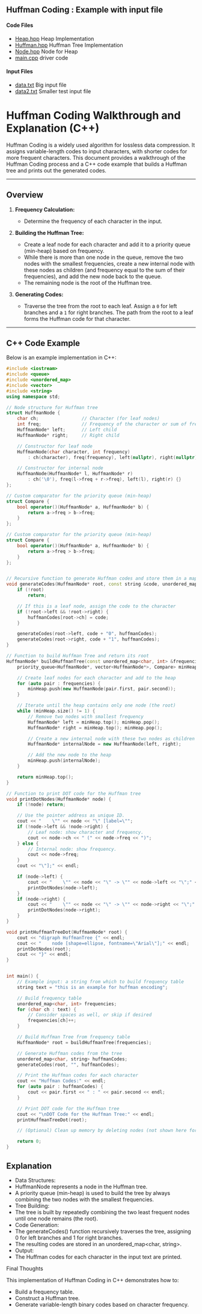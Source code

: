 ## Huffman Coding : Example with input file

#### Code Files

- [Heap.hpp](./huffman_coding/Heap.hpp) Heap Implementation
- [Huffman.hpp](huffman_coding/Huffman.hpp) Huffman Tree Implementation
- [Node.hpp](huffman_coding/Node.hpp) Node for Heap
- [main.cpp](huffman_coding/main.cpp) driver code

#### Input Files

- [data.txt](huffman_coding/data.txt) Big input file
- [data2.txt](huffman_coding/data2.txt) Smaller test input file

# Huffman Coding Walkthrough and Explanation (C++)

Huffman Coding is a widely used algorithm for lossless data compression. It assigns variable-length codes to input characters, with shorter codes for more frequent characters. This document provides a walkthrough of the Huffman Coding process and a C++ code example that builds a Huffman tree and prints out the generated codes.

---

## Overview

1. **Frequency Calculation:**

   - Determine the frequency of each character in the input.

2. **Building the Huffman Tree:**

   - Create a leaf node for each character and add it to a priority queue (min-heap) based on frequency.
   - While there is more than one node in the queue, remove the two nodes with the smallest frequencies, create a new internal node with these nodes as children (and frequency equal to the sum of their frequencies), and add the new node back to the queue.
   - The remaining node is the root of the Huffman tree.

3. **Generating Codes:**
   - Traverse the tree from the root to each leaf. Assign a `0` for left branches and a `1` for right branches. The path from the root to a leaf forms the Huffman code for that character.

---

## C++ Code Example

Below is an example implementation in C++:

```cpp
#include <iostream>
#include <queue>
#include <unordered_map>
#include <vector>
#include <string>
using namespace std;

// Node structure for Huffman tree
struct HuffmanNode {
    char ch;                // Character (for leaf nodes)
    int freq;               // Frequency of the character or sum of frequencies for internal nodes
    HuffmanNode* left;      // Left child
    HuffmanNode* right;     // Right child

    // Constructor for leaf node
    HuffmanNode(char character, int frequency)
        : ch(character), freq(frequency), left(nullptr), right(nullptr) {}

    // Constructor for internal node
    HuffmanNode(HuffmanNode* l, HuffmanNode* r)
        : ch('\0'), freq(l->freq + r->freq), left(l), right(r) {}
};

// Custom comparator for the priority queue (min-heap)
struct Compare {
    bool operator()(HuffmanNode* a, HuffmanNode* b) {
        return a->freq > b->freq;
    }
};

// Custom comparator for the priority queue (min-heap)
struct Compare {
    bool operator()(HuffmanNode* a, HuffmanNode* b) {
        return a->freq > b->freq;
    }
};


// Recursive function to generate Huffman codes and store them in a map
void generateCodes(HuffmanNode* root, const string &code, unordered_map<char, string> &huffmanCodes) {
    if (!root)
        return;

    // If this is a leaf node, assign the code to the character
    if (!root->left && !root->right) {
        huffmanCodes[root->ch] = code;
    }

    generateCodes(root->left, code + "0", huffmanCodes);
    generateCodes(root->right, code + "1", huffmanCodes);
}

// Function to build Huffman Tree and return its root
HuffmanNode* buildHuffmanTree(const unordered_map<char, int> &frequencies) {
    priority_queue<HuffmanNode*, vector<HuffmanNode*>, Compare> minHeap;

    // Create leaf nodes for each character and add to the heap
    for (auto pair : frequencies) {
        minHeap.push(new HuffmanNode(pair.first, pair.second));
    }

    // Iterate until the heap contains only one node (the root)
    while (minHeap.size() != 1) {
        // Remove two nodes with smallest frequency
        HuffmanNode* left = minHeap.top(); minHeap.pop();
        HuffmanNode* right = minHeap.top(); minHeap.pop();

        // Create a new internal node with these two nodes as children
        HuffmanNode* internalNode = new HuffmanNode(left, right);

        // Add the new node to the heap
        minHeap.push(internalNode);
    }

    return minHeap.top();
}

// Function to print DOT code for the Huffman tree
void printDotNodes(HuffmanNode* node) {
    if (!node) return;

    // Use the pointer address as unique ID.
    cout << "    \"" << node << "\" [label=\"";
    if (!node->left && !node->right) {
        // Leaf node: show character and frequency.
        cout << node->ch << " (" << node->freq << ")";
    } else {
        // Internal node: show frequency.
        cout << node->freq;
    }
    cout << "\"];" << endl;

    if (node->left) {
        cout << "    \"" << node << "\" -> \"" << node->left << "\";" << endl;
        printDotNodes(node->left);
    }
    if (node->right) {
        cout << "    \"" << node << "\" -> \"" << node->right << "\";" << endl;
        printDotNodes(node->right);
    }
}

void printHuffmanTreeDot(HuffmanNode* root) {
    cout << "digraph HuffmanTree {" << endl;
    cout << "    node [shape=ellipse, fontname=\"Arial\"];" << endl;
    printDotNodes(root);
    cout << "}" << endl;
}


int main() {
    // Example input: a string from which to build frequency table
    string text = "this is an example for huffman encoding";

    // Build frequency table
    unordered_map<char, int> frequencies;
    for (char ch : text) {
        // Consider spaces as well, or skip if desired
        frequencies[ch]++;
    }

    // Build Huffman Tree from frequency table
    HuffmanNode* root = buildHuffmanTree(frequencies);

    // Generate Huffman codes from the tree
    unordered_map<char, string> huffmanCodes;
    generateCodes(root, "", huffmanCodes);

    // Print the Huffman codes for each character
    cout << "Huffman Codes:" << endl;
    for (auto pair : huffmanCodes) {
        cout << pair.first << " : " << pair.second << endl;
    }

    // Print DOT code for the Huffman tree
    cout << "\nDOT Code for the Huffman Tree:" << endl;
    printHuffmanTreeDot(root);

    // (Optional) Clean up memory by deleting nodes (not shown here for brevity)

    return 0;
}
```

## Explanation

- Data Structures:
- HuffmanNode represents a node in the Huffman tree.
- A priority queue (min-heap) is used to build the tree by always combining the two nodes with the smallest frequencies.
- Tree Building:
- The tree is built by repeatedly combining the two least frequent nodes until one node remains (the root).
- Code Generation:
- The generateCodes() function recursively traverses the tree, assigning 0 for left branches and 1 for right branches.
- The resulting codes are stored in an unordered_map<char, string>.
- Output:
- The Huffman codes for each character in the input text are printed.

Final Thoughts

This implementation of Huffman Coding in C++ demonstrates how to:

- Build a frequency table.
- Construct a Huffman tree.
- Generate variable-length binary codes based on character frequency.

